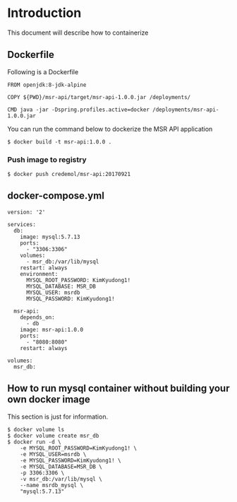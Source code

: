 # Introduction

This document will describe how to containerize 

## Dockerfile

Following is a Dockerfile 

```
FROM openjdk:8-jdk-alpine
 
COPY ${PWD}/msr-api/target/msr-api-1.0.0.jar /deployments/

CMD java -jar -Dspring.profiles.active=docker /deployments/msr-api-1.0.0.jar

```

You can run the command below to dockerize the MSR API application

```
$ docker build -t msr-api:1.0.0 .
```


### Push image to registry
```
$ docker push credemol/msr-api:20170921
```

## docker-compose.yml

```
version: '2'

services:
  db:
    image: mysql:5.7.13
    ports:
      - "3306:3306"
    volumes:
      - msr_db:/var/lib/mysql
    restart: always
    environment:
      MYSQL_ROOT_PASSWORD: KimKyudong1!
      MYSQL_DATABASE: MSR_DB
      MYSQL_USER: msrdb
      MYSQL_PASSWORD: KimKyudong1!

  msr-api:
    depends_on:
      - db    
    image: msr-api:1.0.0
    ports:
      - "8080:8080"
    restart: always

volumes:
  msr_db:
```


## How to run mysql container without building your own docker image
This section is just for information.

```
$ docker volume ls
$ docker volume create msr_db
$ docker run -d \
    -e MYSQL_ROOT_PASSWORD=KimKyudong1! \
    -e MYSQL_USER=msrdb \
    -e MYSQL_PASSWORD=KimKyudong1! \
    -e MYSQL_DATABASE=MSR_DB \
    -p 3306:3306 \
    -v msr_db:/var/lib/mysql \
    --name msrdb_mysql \
    "mysql:5.7.13"
```

